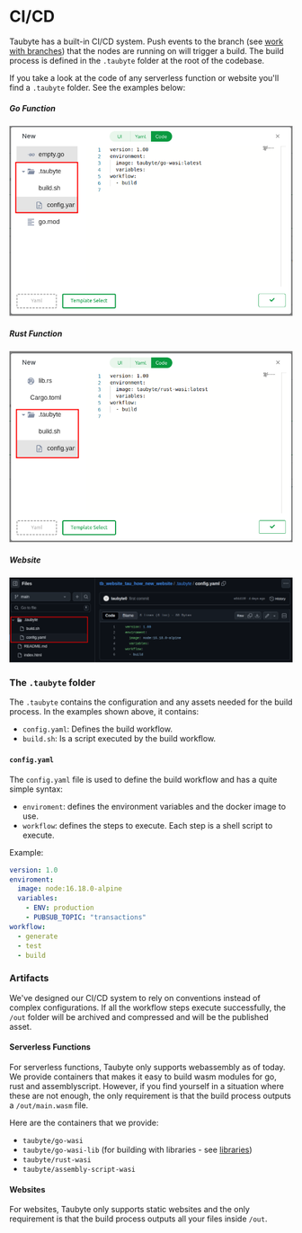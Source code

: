 # CI/CD

<!-- Source: docs-old/01-dev-getting-started/10-cicd.md -->

Taubyte has a built-in CI/CD system. Push events to the branch (see [work with branches](branches.md)) that the nodes are running on will trigger a build. The build process is defined in the `.taubyte` folder at the root of the codebase.

If you take a look at the code of any serverless function or website you'll find a `.taubyte` folder. See the examples below:

##### Go Function

![](../images/webconsole-new-func-cicd-def.png)

##### Rust Function

![](../images/webconsole-new-rust-func-cicd-def.png)

##### Website

![](../images/webconsole-website-cicd-def.png)

### The `.taubyte` folder

The `.taubyte` contains the configuration and any assets needed for the build process. In the examples shown above, it contains:

- `config.yaml`: Defines the build workflow.
- `build.sh`: Is a script executed by the build workflow.

#### `config.yaml`

The `config.yaml` file is used to define the build workflow and has a quite simple syntax:

- `enviroment`: defines the environment variables and the docker image to use.
- `workflow`: defines the steps to execute. Each step is a shell script to execute.

Example:

```yaml
version: 1.0
enviroment:
  image: node:16.18.0-alpine
  variables:
    - ENV: production
    - PUBSUB_TOPIC: "transactions"
workflow:
  - generate
  - test
  - build
```

### Artifacts

We've designed our CI/CD system to rely on conventions instead of complex configurations. If all the workflow steps execute successfully, the `/out` folder will be archived and compressed and will be the published asset.

#### Serverless Functions

For serverless functions, Taubyte only supports webassembly as of today. We provide containers that makes it easy to build wasm modules for go, rust and assemblyscript. However, if you find yourself in a situation where these are not enough, the only requirement is that the build process outputs a `/out/main.wasm` file.

Here are the containers that we provide:

- `taubyte/go-wasi`
- `taubyte/go-wasi-lib` (for building with libraries - see [libraries](../development/libraries.md))
- `taubyte/rust-wasi`
- `taubyte/assembly-script-wasi`

#### Websites

For websites, Taubyte only supports static websites and the only requirement is that the build process outputs all your files inside `/out`.
